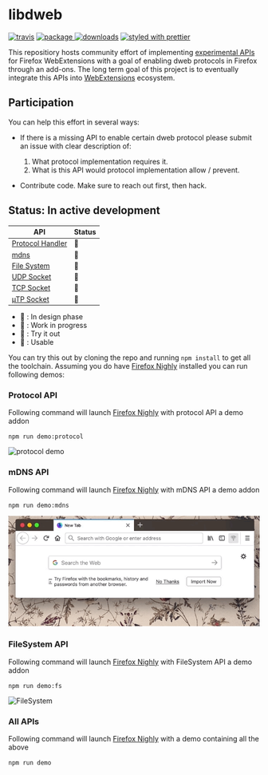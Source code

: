 # libdweb

[![travis][travis.icon]][travis.url]
[![package][version.icon] ![downloads][downloads.icon]][package.url]
[![styled with prettier][prettier.icon]][prettier.url]

This repositiory hosts community effort of implementing [experimental APIs][webextension experiments] for Firefox WebExtensions with a goal of enabling dweb protocols in Firefox through an add-ons. The long term goal of this project is to eventually integrate this APIs into [WebExtensions][new apis] ecosystem.

## Participation

You can help this effort in several ways:

* If there is a missing API to enable certain dweb protocol please submit an issue with clear description of:

  1.  What protocol implementation requires it.
  2.  What is this API would protocol implementation allow / prevent.

* Contribute code. Make sure to reach out first, then hack.

## Status: In active development

| API                  | Status |
| -------------------- | ------ |
| [Protocol Handler][] | 🐥     |
| [mdns][]             | 🐣     |
| [File System][]      | 🐣     |
| [UDP Socket][]       | 🐣     |
| [TCP Socket][]       | 🥚     |
| [µTP Socket]         | 🥚     |

* 🥚 : In design phase
* 🐣 : Work in progress
* 🐥 : Try it out
* 🐓 : Usable

You can try this out by cloning the repo and running `npm install` to get all
the toolchain. Assuming you do have [Firefox Nighly][] installed you can run following demos:

### Protocol API

Following command will launch [Firefox Nighly][] with protocol API a demo addon

```
npm run demo:protocol
```

![protocol demo](./demo/protocol/protocol.gif)

### mDNS API

Following command will launch [Firefox Nighly][] with mDNS API a demo addon

```
npm run demo:mdns
```

![mDNS button](./demo/mdns/mDNS.gif)

### FileSystem API

Following command will launch [Firefox Nighly][] with FileSystem API a demo addon

```
npm run demo:fs
```

![FileSystem](./demo/fs/fs.gif)

### All APIs

Following command will launch [Firefox Nighly][] with a demo containing all the above

```
npm run demo
```

[travis.icon]: https://travis-ci.org/Gozala/libdweb.svg?branch=master
[travis.url]: https://travis-ci.org/Gozala/libdweb
[version.icon]: https://img.shields.io/npm/v/libdweb.svg
[downloads.icon]: https://img.shields.io/npm/dm/libdweb.svg
[package.url]: https://npmjs.org/package/libdweb
[downloads.image]: https://img.shields.io/npm/dm/libdweb.svg
[downloads.url]: https://npmjs.org/package/libdweb
[prettier.icon]: https://img.shields.io/badge/styled_with-prettier-ff69b4.svg
[prettier.url]: https://github.com/prettier/prettier
[webextension experiments]: https://webextensions-experiments.readthedocs.io/en/latest/index.html
[new apis]: https://wiki.mozilla.org/WebExtensions/NewAPIs
[protocol handler]: https://github.com/Gozala/libdweb/issues/2
[udp socket]: https://github.com/Gozala/libdweb/issues/4
[tcp socket]: https://github.com/Gozala/libdweb/issues/5
[µtp socket]: https://github.com/Gozala/libdweb/issues/6
[mdns]: https://github.com/Gozala/libdweb/issues/7
[file system]: https://github.com/Gozala/libdweb/issues/8
[web-ext]: https://www.npmjs.com/package/web-ext
[firefox nighly]: https://blog.nightly.mozilla.org/
